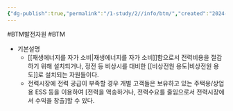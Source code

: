 ```yaml
---
{"dg-publish":true,"permalink":"/1-study/2//info/btm/","created":"2024-11-20T21:02:27.672+09:00","updated":"2025-06-26T16:53:08.801+09:00"}
---
```


#BTM발전자원 #BTM

- 기본설명
	- [[재생에너지를 자가 소비\|재생에너지를 자가 소비]]함으로서 전력비용을 절감하기 위해 설치되거나, 정전 등 비상시를 대비한 [[비상전원 용도\|비상전원 용도]]로 설치되는 자원들이다. 
	- 전력시장에 전력 공급이 부족할 경우 개별 고객들은 보유하고 있는 주택용/상업용 ESS 등을 이용하여 [전력을 역송하거나, 전력수요를 줄임으로서 전력시장에서 수익을 창출]할 수 있다.